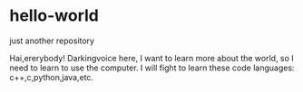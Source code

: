 # hello-world
just another repository



Hai,ererybody!
Darkingvoice here, I want to learn more about the world, so I need to learn to use the computer. I will fight to learn these code languages: c++,c,python,java,etc. 

